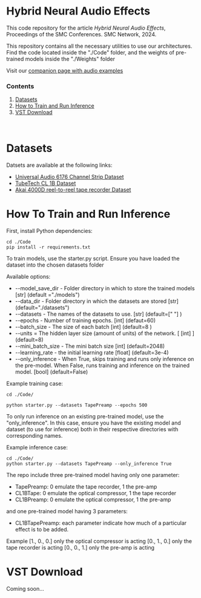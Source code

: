 # Hybrid Neural Audio Effects

This code repository for the article _Hybrid Neural Audio Effects_, Proceedings of the SMC Conferences. SMC Network, 2024.

This repository contains all the necessary utilities to use our architectures. Find the code located inside the "./Code" folder, and the weights of pre-trained models inside the "./Weights" folder

Visit our [companion page with audio examples](https://riccardovib.github.io/Hybrid-Neural-Audio-Effects_pages/)

### Contents

1. [Datasets](#datasets)
2. [How to Train and Run Inference](#how-to-train-and-run-inference)
3. [VST Download](#vst-download)

<br/>

# Datasets

Datsets are available at the following links:
- [Universal Audio 6176 Channel Strip Dataset](https://zenodo.org/records/3562442)
- [TubeTech CL 1B Dataset](https://www.kaggle.com/datasets/riccardosimionato/tubetech-cl-1b)
- [Akai 4000D reel-to-reel tape recorder Dataset](https://zenodo.org/records/8026272)


# How To Train and Run Inference 

First, install Python dependencies:
```
cd ./Code
pip install -r requirements.txt
```

To train models, use the starter.py script.
Ensure you have loaded the dataset into the chosen datasets folder

Available options: 
* --model_save_dir - Folder directory in which to store the trained models [str] (default ="./models")
* --data_dir - Folder directory in which the datasets are stored [str] (default="./datasets")
* --datasets - The names of the datasets to use. [str] (default=[" "] )
* --epochs - Number of training epochs. [int] (defaut=60)
* --batch_size - The size of each batch [int] (default=8 )
* --units = The hidden layer size (amount of units) of the network. [ [int] ] (default=8)
* --mini_batch_size - The mini batch size [int] (default=2048)
* --learning_rate - the initial learning rate [float] (default=3e-4)
* --only_inference - When True, skips training and runs only inference on the pre-model. When False, runs training and inference on the trained model. [bool] (default=False)

Example training case: 
```
cd ./Code/

python starter.py --datasets TapePreamp --epochs 500 
```

To only run inference on an existing pre-trained model, use the "only_inference". In this case, ensure you have the existing model and dataset (to use for inference) both in their respective directories with corresponding names.

Example inference case:
```
cd ./Code/
python starter.py --datasets TapePreamp --only_inference True
```

The repo include three pre-trained model having only one parameter:
* TapePreamp: 0 emulate the tape recorder, 1 the pre-amp
* CL1BTape: 0 emulate the optical compressor, 1 the tape recorder
* CL1BPreamp: 0 emulate the optical compressor, 1 the pre-amp

and one pre-trained model having 3 parameters:
* CL1BTapePreamp: each parameter indicate how much of a particular effect is to be added.

Example
[1., 0., 0.] only the optical compressor is acting
[0., 1., 0.] only the tape recorder is acting
[0., 0., 1.] only the pre-amp is acting


# VST Download

Coming soon...
